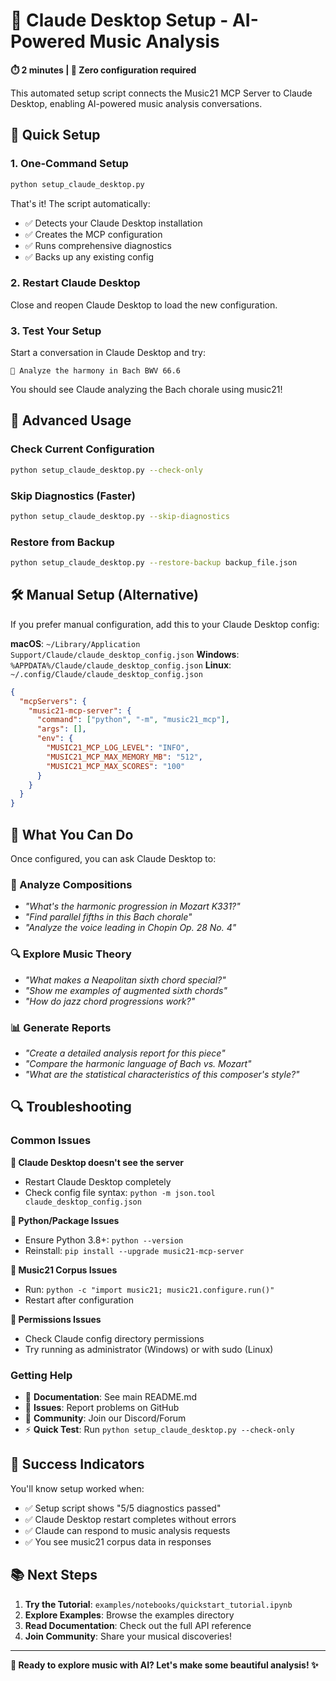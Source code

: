 # 🎵 Claude Desktop Setup - AI-Powered Music Analysis

**⏱️ 2 minutes | 🎯 Zero configuration required**

This automated setup script connects the Music21 MCP Server to Claude Desktop, enabling AI-powered music analysis conversations.

## 🚀 Quick Setup

### 1. One-Command Setup
```bash
python setup_claude_desktop.py
```

That's it! The script automatically:
- ✅ Detects your Claude Desktop installation
- ✅ Creates the MCP configuration
- ✅ Runs comprehensive diagnostics
- ✅ Backs up any existing config

### 2. Restart Claude Desktop
Close and reopen Claude Desktop to load the new configuration.

### 3. Test Your Setup
Start a conversation in Claude Desktop and try:

```
🎵 Analyze the harmony in Bach BWV 66.6
```

You should see Claude analyzing the Bach chorale using music21!

## 🔧 Advanced Usage

### Check Current Configuration
```bash
python setup_claude_desktop.py --check-only
```

### Skip Diagnostics (Faster)
```bash
python setup_claude_desktop.py --skip-diagnostics
```

### Restore from Backup
```bash
python setup_claude_desktop.py --restore-backup backup_file.json
```

## 🛠️ Manual Setup (Alternative)

If you prefer manual configuration, add this to your Claude Desktop config:

**macOS**: `~/Library/Application Support/Claude/claude_desktop_config.json`
**Windows**: `%APPDATA%/Claude/claude_desktop_config.json`
**Linux**: `~/.config/Claude/claude_desktop_config.json`

```json
{
  "mcpServers": {
    "music21-mcp-server": {
      "command": ["python", "-m", "music21_mcp"],
      "args": [],
      "env": {
        "MUSIC21_MCP_LOG_LEVEL": "INFO",
        "MUSIC21_MCP_MAX_MEMORY_MB": "512",
        "MUSIC21_MCP_MAX_SCORES": "100"
      }
    }
  }
}
```

## 🎯 What You Can Do

Once configured, you can ask Claude Desktop to:

### 🎼 Analyze Compositions
- *"What's the harmonic progression in Mozart K331?"*
- *"Find parallel fifths in this Bach chorale"*
- *"Analyze the voice leading in Chopin Op. 28 No. 4"*

### 🔍 Explore Music Theory
- *"What makes a Neapolitan sixth chord special?"*
- *"Show me examples of augmented sixth chords"*
- *"How do jazz chord progressions work?"*

### 📊 Generate Reports
- *"Create a detailed analysis report for this piece"*
- *"Compare the harmonic language of Bach vs. Mozart"*
- *"What are the statistical characteristics of this composer's style?"*

## 🔍 Troubleshooting

### Common Issues

**🔄 Claude Desktop doesn't see the server**
- Restart Claude Desktop completely
- Check config file syntax: `python -m json.tool claude_desktop_config.json`

**🐍 Python/Package Issues**
- Ensure Python 3.8+: `python --version`
- Reinstall: `pip install --upgrade music21-mcp-server`

**🎵 Music21 Corpus Issues**
- Run: `python -c "import music21; music21.configure.run()"`
- Restart after configuration

**💾 Permissions Issues**
- Check Claude config directory permissions
- Try running as administrator (Windows) or with sudo (Linux)

### Getting Help

- 📖 **Documentation**: See main README.md
- 🐛 **Issues**: Report problems on GitHub
- 💬 **Community**: Join our Discord/Forum
- ⚡ **Quick Test**: Run `python setup_claude_desktop.py --check-only`

## 🎉 Success Indicators

You'll know setup worked when:
- ✅ Setup script shows "5/5 diagnostics passed"
- ✅ Claude Desktop restart completes without errors
- ✅ Claude can respond to music analysis requests
- ✅ You see music21 corpus data in responses

## 📚 Next Steps

1. **Try the Tutorial**: `examples/notebooks/quickstart_tutorial.ipynb`
2. **Explore Examples**: Browse the examples directory
3. **Read Documentation**: Check out the full API reference
4. **Join Community**: Share your musical discoveries!

---

**🎵 Ready to explore music with AI? Let's make some beautiful analysis! ✨**